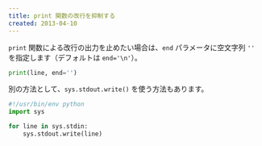 ```yaml
---
title: print 関数の改行を抑制する
created: 2013-04-10
---
```


`print` 関数による改行の出力を止めたい場合は、`end` パラメータに空文字列 `''` を指定します（デフォルトは `end='\n'`）。

```python
print(line, end='')
```

別の方法として、`sys.stdout.write()` を使う方法もあります。

```python
#!/usr/bin/env python
import sys

for line in sys.stdin:
    sys.stdout.write(line)
```


